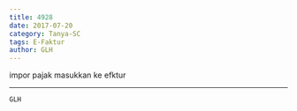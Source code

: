 ```yaml
---
title: 4928
date: 2017-07-20
category: Tanya-SC
tags: E-Faktur
author: GLH
---
```


impor pajak masukkan ke efktur

---



`GLH`
